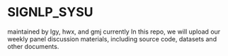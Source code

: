 # SIGNLP_SYSU
maintained by lgy, hwx, and gmj currently
In this repo, we will upload our weekly panel discussion materials, including source code, datasets and other documents.
